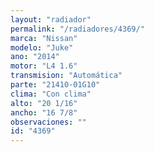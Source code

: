 ```yaml
---
layout: "radiador"
permalink: "/radiadores/4369/"
marca: "Nissan"
modelo: "Juke"
ano: "2014"
motor: "L4 1.6"
transmision: "Automática"
parte: "21410-01G10"
clima: "Con clima"
alto: "20 1/16"
ancho: "16 7/8"
observaciones: ""
id: "4369"
---
```


